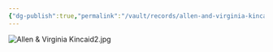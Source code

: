```yaml
---
{"dg-publish":true,"permalink":"/vault/records/allen-and-virginia-kincaid-2/","tags":["Allen-Kincaid","Virginia-Legg"]}
---
```


![Allen & Virginia Kincaid2.jpg](/img/user/assets/Allen_&_Virginia_Kincaid2.jpg.resources/Allen%20&%20Virginia%20Kincaid2.jpg)
